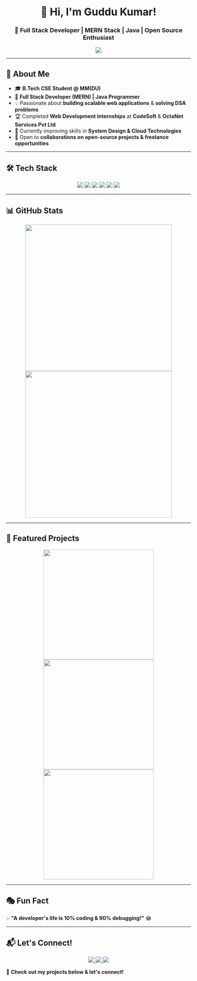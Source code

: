 <h1 align="center">👋 Hi, I'm Guddu Kumar!</h1>
<h3 align="center">🚀 Full Stack Developer | MERN Stack | Java | Open Source Enthusiast</h3>

<p align="center">
  <img src="https://readme-typing-svg.herokuapp.com?font=Fira+Code&size=24&pause=1000&color=F75C7E&width=600&lines=Full+Stack+Developer;MERN+Stack+Enthusiast;Java+Programmer;Open+Source+Contributor" />
</p>

---

## 🚀 About Me  
- 🎓 **B.Tech CSE Student @ MM(DU)**  
- 🔭 **Full Stack Developer (MERN) | Java Programmer**  
- 💡 Passionate about **building scalable web applications** & **solving DSA problems**  
- 🏆 Completed **Web Development Internships** at **CodeSoft** & **OctaNet Services Pvt Ltd**  
- 🌱 Currently improving skills in **System Design & Cloud Technologies**  
- 🤝 Open to **collaborations on open-source projects & freelance opportunities**  

---

## 🛠 Tech Stack  

<p align="center">
  <img src="https://img.shields.io/badge/Java-ED8B00?style=for-the-badge&logo=java&logoColor=white" />
  <img src="https://img.shields.io/badge/JavaScript-F7DF1E?style=for-the-badge&logo=javascript&logoColor=black" />
  <img src="https://img.shields.io/badge/React-61DAFB?style=for-the-badge&logo=react&logoColor=black" />
  <img src="https://img.shields.io/badge/Node.js-339933?style=for-the-badge&logo=nodedotjs&logoColor=white" />
  <img src="https://img.shields.io/badge/MongoDB-47A248?style=for-the-badge&logo=mongodb&logoColor=white" />
  <img src="https://img.shields.io/badge/Bootstrap-7952B3?style=for-the-badge&logo=bootstrap&logoColor=white" />
</p>

---

## 📊 GitHub Stats  

<p align="center">
  <img src="https://github-readme-stats.vercel.app/api?username=guddu-coding&show_icons=true&theme=tokyonight" width="400px" />
  <img src="https://github-readme-streak-stats.herokuapp.com/?user=guddu-coding&theme=tokyonight" width="400px" />
</p>

---

## 🌟 Featured Projects  
<p align="center">
  <a href="https://github.com/guddu-coding/project1">
    <img src="https://github.com/guddu-coding/guddu-coding/blob/main/project1-image.png" width="300px">
  </a>
  <a href="https://github.com/guddu-coding/project2">
    <img src="https://github.com/guddu-coding/guddu-coding/blob/main/project2-image.png" width="300px">
  </a>
  <a href="https://github.com/guddu-coding/project3">
    <img src="https://github.com/guddu-coding/guddu-coding/blob/main/project3-image.png" width="300px">
  </a>
</p>

---

## 🎭 Fun Fact  
💡 **"A developer's life is 10% coding & 90% debugging!"** 😂  

---

## 📬 Let's Connect!  
<p align="center">
  <a href="https://www.linkedin.com/in/guddu-coding">
    <img src="https://img.shields.io/badge/LinkedIn-Connect-blue?style=for-the-badge&logo=linkedin" />
  </a>
  <a href="https://github.com/guddu-coding">
    <img src="https://img.shields.io/badge/GitHub-Follow-black?style=for-the-badge&logo=github" />
  </a>
  <a href="your-portfolio-link">
    <img src="https://img.shields.io/badge/Portfolio-Visit-green?style=for-the-badge&logo=web" />
  </a>
</p>

🚀 **Check out my projects below & let's connect!**  
